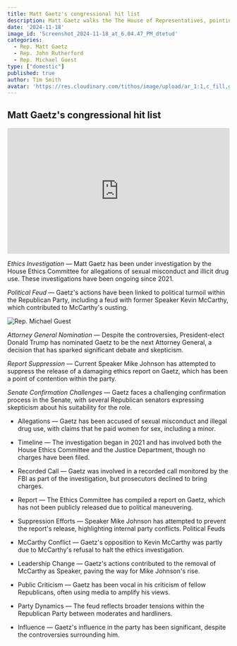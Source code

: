 ```yaml
---
title: Matt Gaetz's congressional hit list
description: Matt Gaetz walks the The House of Representatives, pointing out corrupt Representatives.  Most are Rrepublican...
date: '2024-11-18'
image_id: 'Screenshot_2024-11-18_at_6.04.47_PM_dtetud'
categories:
  - Rep. Matt Gaetz
  - Rep. John Rutherford
  - Rep. Michael Guest
type: ["domestic"]
published: true
author: Tim Smith
avatar: 'https://res.cloudinary.com/tithos/image/upload/ar_1:1,c_fill,g_auto,q_auto:eco,r_max,w_100/v1703907649/me_f8wxaa.avif'
---
```


<script>
  import { ExternalLink } from '../lib';
  import { CldImage } from 'svelte-cloudinary';
</script>

<CldImage
  width='100%'
  src='Screenshot_2024-11-18_at_6.04.47_PM_dtetud'
  alt='Matt Gaetzs congressional hit list'
  aspect-ratio='16:9'
/>

## Matt Gaetz's congressional hit list

<iframe width="100%" style="aspect-ratio: 16 / 9" src="https://www.youtube.com/embed/4aNmYCJGvw4?si=fbShNfKuTyNNsCsp" title="YouTube video player" frameborder="0" allow="accelerometer; autoplay; clipboard-write; encrypted-media; gyroscope; picture-in-picture; web-share" referrerpolicy="strict-origin-when-cross-origin" allowfullscreen></iframe>

*Ethics Investigation* — Matt Gaetz has been under investigation by the House Ethics Committee for allegations of sexual misconduct and illicit drug use. These investigations have been ongoing since 2021.

*Political Feud* — Gaetz's actions have been linked to political turmoil within the Republican Party, including a feud with former Speaker Kevin McCarthy, which contributed to McCarthy's ousting.

<Image
  src='https://res.cloudinary.com/tithos/image/upload/c_scale,q_auto:eco,w_1200/v1731982762/Screenshot_2024-11-18_at_6.12.13_PM_qy4n3w.webp'
  alt='Rep. Michael Guest'
/>

*Attorney General Nomination* — Despite the controversies, President-elect Donald Trump has nominated Gaetz to be the next Attorney General, a decision that has sparked significant debate and skepticism.

*Report Suppression* — Current Speaker Mike Johnson has attempted to suppress the release of a damaging ethics report on Gaetz, which has been a point of contention within the party.

*Senate Confirmation Challenges* — Gaetz faces a challenging confirmation process in the Senate, with several Republican senators expressing skepticism about his suitability for the role.

- Allegations — Gaetz has been accused of sexual misconduct and illegal drug use, with claims that he paid women for sex, including a minor.
- Timeline — The investigation began in 2021 and has involved both the House Ethics Committee and the Justice Department, though no charges have been filed.
- Recorded Call — Gaetz was involved in a recorded call monitored by the FBI as part of the investigation, but prosecutors declined to bring charges.
- Report — The Ethics Committee has compiled a report on Gaetz, which has not been publicly released due to political maneuvering.
- Suppression Efforts — Speaker Mike Johnson has attempted to prevent the report's release, highlighting internal party conflicts.
Political Feuds

- McCarthy Conflict — Gaetz's opposition to Kevin McCarthy was partly due to McCarthy's refusal to halt the ethics investigation.
- Leadership Change — Gaetz's actions contributed to the removal of McCarthy as Speaker, paving the way for Mike Johnson's rise.
- Public Criticism — Gaetz has been vocal in his criticism of fellow Republicans, often using media to amplify his views.
- Party Dynamics — The feud reflects broader tensions within the Republican Party between moderates and hardliners.
- Influence — Gaetz's influence in the party has been significant, despite the controversies surrounding him.